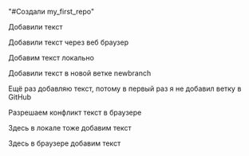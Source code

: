 "#Создали my_first_repo"  

Добавили текст

Добавили текст через веб браузер

Добавим текст локально

Добавили текст в новой ветке newbranch

Ещё раз добавляю текст, потому в первый раз я не добавил ветку в GitHub

Разрешаем конфликт текст в браузере


Здесь в локале тоже добавим текст

Здесь в браузере добавим текст
